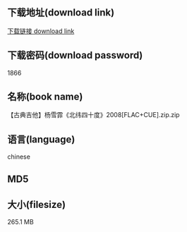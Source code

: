 ## 下载地址(download link)
[下载链接 download link](https://tutu365.netlify.app/?s=%E3%80%90%E5%8F%A4%E5%85%B8%E5%90%89%E4%BB%96%E3%80%91%E6%9D%A8%E9%9B%AA%E9%9C%8F%E3%80%8A%E5%8C%97%E7%BA%AC%E5%9B%9B%E5%8D%81%E5%BA%A6%E3%80%8B2008%5BFLAC%2BCUE%5D.zip)

## 下载密码(download password)
1866

## 名称(book name)
【古典吉他】杨雪霏《北纬四十度》2008[FLAC+CUE].zip.zip

## 语言(language)
chinese

## MD5


## 大小(filesize)
265.1 MB
